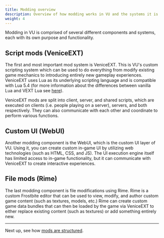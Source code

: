 ```yaml
---
title: Modding overview
description: Overview of how modding works in VU and the systems it is comprised of.
weight: 4
---
```


Modding in VU is comprised of several different components and systems, each with its own purpose and functionality.

## Script mods (VeniceEXT)

The first and most important mod system is VeniceEXT. This is VU's custom scripting system which can be used to do everything from modify existing game mechanics to introducing entirely new gameplay experiences. VeniceEXT uses Lua as its underlying scripting language and is compatible with Lua 5.4 (for more information about the differences between vanilla Lua and VEXT Lua see [here](/vext)). 

VeniceEXT mods are split into client, server, and shared scripts, which are executed on clients (i.e. people playing on a server), servers, and both respectively. They can also communicate with each other and coordinate to perform various functions.

## Custom UI (WebUI)

Another modding component is the WebUI, which is the custom UI layer of VU. Using it, you can create custom in-game UI by utilizing web technologies (such as HTML, CSS, and JS). The UI execution engine itself has limited access to in-game functionality, but it can communicate with VeniceEXT to create interactive experiences.

## File mods (Rime)

The last modding component is file modifications using Rime. Rime is a custom Frostbite editor that can be used to view, modify, and author custom game content (such as textures, models, etc.) Rime can create custom game data bundles that can then be loaded by the game via VeniceEXT to either replace existing content (such as textures) or add something entirely new. 

---

Next up, see how [mods are structured](/modding/structure).